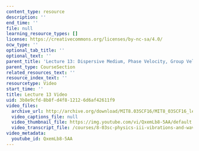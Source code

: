 ```yaml
---
content_type: resource
description: ''
end_time: ''
file: null
learning_resource_types: []
license: https://creativecommons.org/licenses/by-nc-sa/4.0/
ocw_type: ''
optional_tab_title: ''
optional_text: ''
parent_title: 'Lecture 13: Dispersive Medium, Phase Velocity, Group Velocity'
parent_type: CourseSection
related_resources_text: ''
resource_index_text: ''
resourcetype: Video
start_time: ''
title: Lecture 13 Video
uid: 3b8e9cfd-8b8f-d4f8-1212-6d6af42611f9
video_files:
  archive_url: http://archive.org/download/MIT8.03SCF16/MIT8_03SCF16_lec13_300k.mp4
  video_captions_file: null
  video_thumbnail_file: https://img.youtube.com/vi/QxemLb8-5AA/default.jpg
  video_transcript_file: /courses/8-03sc-physics-iii-vibrations-and-waves-fall-2016/20e8376dccccf3b761732cf2f0307b65_QxemLb8-5AA.pdf
video_metadata:
  youtube_id: QxemLb8-5AA
---
```

